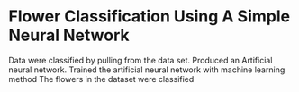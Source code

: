 # Flower Classification Using A Simple Neural Network
 Data were classified by pulling from the data set. Produced an Artificial neural network. Trained the artificial neural network with machine learning method The flowers in the dataset were classified
